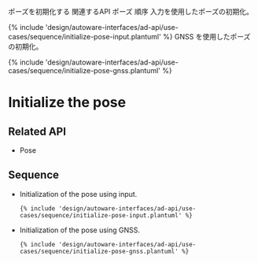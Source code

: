 ポーズを初期化する
関連するAPI
ポーズ
順序
入力を使用したポーズの初期化。

{% include 'design/autoware-interfaces/ad-api/use-cases/sequence/initialize-pose-input.plantuml' %}
GNSS を使用したポーズの初期化。

{% include 'design/autoware-interfaces/ad-api/use-cases/sequence/initialize-pose-gnss.plantuml' %}

# Initialize the pose

## Related API

- Pose

## Sequence

- Initialization of the pose using input.

  ```plantuml
  {% include 'design/autoware-interfaces/ad-api/use-cases/sequence/initialize-pose-input.plantuml' %}
  ```

- Initialization of the pose using GNSS.

  ```plantuml
  {% include 'design/autoware-interfaces/ad-api/use-cases/sequence/initialize-pose-gnss.plantuml' %}
  ```
